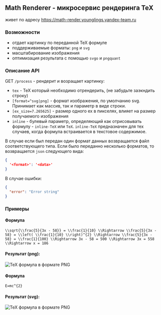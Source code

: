 ## Math Renderer - микросервис рендеринга TeX
живет по адресу https://math-render.younglings.yandex-team.ru

### Возможности
- отдает картинку по переданной TeX формуле
- поддерживаемые форматы: `png` и `svg`
- масштабирование изображения
- оптимизация результата с помощью `svgo` и `pngquant`

### Описание API
GET `/process` - рендерит и возращает картинку:
- `tex` - TeX который необходимо отрендерить, (не забудьте заэкндить строку)
- `[format=^svg|png]` - формат изображения, по умолчанию svg. Принимает как массив, так и параметр в виде строки.
- `[ex_size=7.265625]` - размер одного ex в пикселях, влияет на размер получаемого изображения
- `inline` - булевый параметр, определяющий как отрисовывать формулу - `inline-TeX` или `TeX`. `inline-TeX` предназначен для тех случаев, когда формула встраивается в текстовое содержимое.

В случае если был передан один формат данных возвращается файл соответствующего типа.
Если было переданно несколько форматов, то возвращается `json` следующего вида:
```json
{
  '<format>': '<data>'
}
```

В случае ошибки:
```json
{
  "error": "Error string"
}
```

### Примеры

#### Формула
`\\sqrt{\\frac{5}{3x - 58}} = \\frac{1}{10} \\Rightarrow \\frac{5}{3x - 58} = \\left( \\frac{1}{10} \\right)^{2} \\Rightarrow \\frac{5}{3x - 58} = \\frac{1}{100} \\Rightarrow 3x - 58 = 500 \\Rightarrow 3x = 558 \\Rightarrow x = 186`

#### Результат (png):
![TeX формула в формате PNG](./examples/prof_math.png)

#### Формула
`E=mc^{2}`

#### Результат (svg):
![TeX формула в формате PNG](./examples/basic_math.svg)
